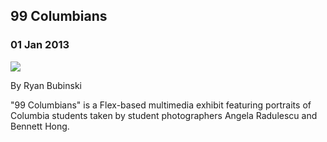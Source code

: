   

## 99 Columbians

### 01 Jan 2013

[![](/img/projects/99-columbians.jpg)](http://99columbians.com/)

By Ryan Bubinski

"99 Columbians" is a Flex-based multimedia exhibit featuring portraits of Columbia students taken by student photographers Angela Radulescu and Bennett Hong.

  
